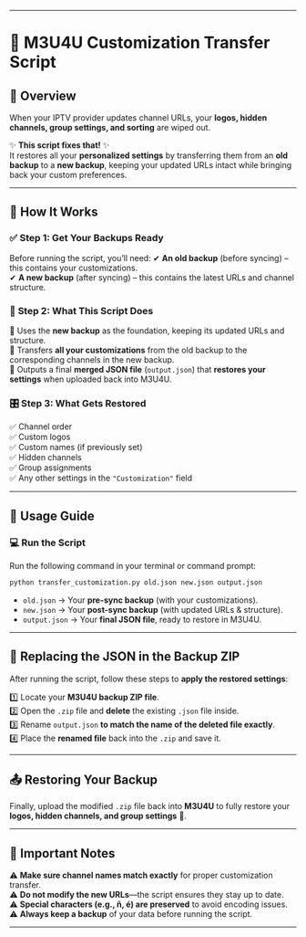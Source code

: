 
---

# 🚀 M3U4U Customization Transfer Script

## 🎯 Overview

When your IPTV provider updates channel URLs, your **logos, hidden channels, group settings, and sorting** are wiped out. 

✨ **This script fixes that!** ✨  
It restores all your **personalized settings** by transferring them from an **old backup** to a **new backup**, keeping your updated URLs intact while bringing back your custom preferences.

---

## 🔧 How It Works

### ✅ **Step 1: Get Your Backups Ready**
Before running the script, you’ll need:
✔ **An old backup** (before syncing) – this contains your customizations.  
✔ **A new backup** (after syncing) – this contains the latest URLs and channel structure.  

### 🔄 **Step 2: What This Script Does**
🔹 Uses the **new backup** as the foundation, keeping its updated URLs and structure.  
🔹 Transfers **all your customizations** from the old backup to the corresponding channels in the new backup.  
🔹 Outputs a final **merged JSON file** (`output.json`) that **restores your settings** when uploaded back into M3U4U.  

### 🎛 **Step 3: What Gets Restored**
✅ Channel order  
✅ Custom logos  
✅ Custom names (if previously set)  
✅ Hidden channels  
✅ Group assignments  
✅ Any other settings in the `"Customization"` field  

---

## 🚀 Usage Guide

### 💻 **Run the Script**
Run the following command in your terminal or command prompt:

```bash
python transfer_customization.py old.json new.json output.json
```
- `old.json` → Your **pre-sync backup** (with your customizations).  
- `new.json` → Your **post-sync backup** (with updated URLs & structure).  
- `output.json` → Your **final JSON file**, ready to restore in M3U4U.  

---

## 📂 **Replacing the JSON in the Backup ZIP**
After running the script, follow these steps to **apply the restored settings**:

1️⃣ Locate your **M3U4U backup ZIP file**.  
2️⃣ Open the `.zip` file and **delete** the existing `.json` file inside.  
3️⃣ Rename `output.json` **to match the name of the deleted file exactly**.  
4️⃣ Place the **renamed file** back into the `.zip` and save it.  

---

## 📤 **Restoring Your Backup**
Finally, upload the modified `.zip` file back into **M3U4U** to fully restore your **logos, hidden channels, and group settings** 🎉.  

---

## 📝 Important Notes

⚠ **Make sure channel names match exactly** for proper customization transfer.  
⚠ **Do not modify the new URLs**—the script ensures they stay up to date.  
⚠ **Special characters (e.g., ñ, é) are preserved** to avoid encoding issues.  
⚠ **Always keep a backup** of your data before running the script.  

---
